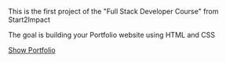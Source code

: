 This is the first project of the "Full Stack Developer Course" from Start2Impact

The goal is building your Portfolio website using HTML and CSS
 
 <a href="https://francxrusso.github.io/">Show Portfolio</a>
